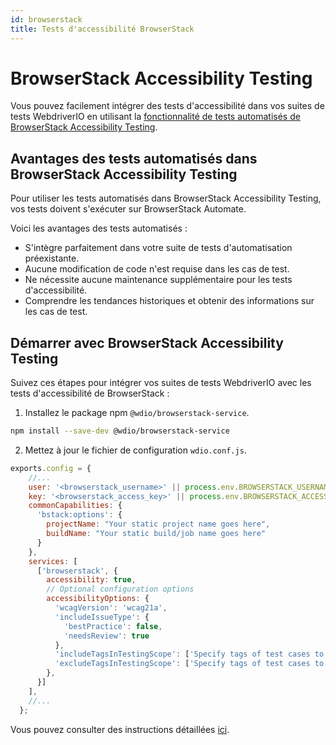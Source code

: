 ```yaml
---
id: browserstack
title: Tests d'accessibilité BrowserStack
---
```


# BrowserStack Accessibility Testing

Vous pouvez facilement intégrer des tests d'accessibilité dans vos suites de tests WebdriverIO en utilisant la [fonctionnalité de tests automatisés de BrowserStack Accessibility Testing](https://www.browserstack.com/docs/accessibility/automated-tests?utm_source=webdriverio&utm_medium=partnered&utm_campaign=documentation).

## Avantages des tests automatisés dans BrowserStack Accessibility Testing

Pour utiliser les tests automatisés dans BrowserStack Accessibility Testing, vos tests doivent s'exécuter sur BrowserStack Automate.

Voici les avantages des tests automatisés :

* S'intègre parfaitement dans votre suite de tests d'automatisation préexistante.
* Aucune modification de code n'est requise dans les cas de test.
* Ne nécessite aucune maintenance supplémentaire pour les tests d'accessibilité.
* Comprendre les tendances historiques et obtenir des informations sur les cas de test.

## Démarrer avec BrowserStack Accessibility Testing

Suivez ces étapes pour intégrer vos suites de tests WebdriverIO avec les tests d'accessibilité de BrowserStack :

1. Installez le package npm `@wdio/browserstack-service`.

```bash npm2yarn
npm install --save-dev @wdio/browserstack-service
```

2. Mettez à jour le fichier de configuration `wdio.conf.js`.

```javascript
exports.config = {
    //...
    user: '<browserstack_username>' || process.env.BROWSERSTACK_USERNAME,
    key: '<browserstack_access_key>' || process.env.BROWSERSTACK_ACCESS_KEY,
    commonCapabilities: {
      'bstack:options': {
        projectName: "Your static project name goes here",
        buildName: "Your static build/job name goes here"
      }
    },
    services: [
      ['browserstack', {
        accessibility: true,
        // Optional configuration options
        accessibilityOptions: {
          'wcagVersion': 'wcag21a',
          'includeIssueType': {
            'bestPractice': false,
            'needsReview': true
          },
          'includeTagsInTestingScope': ['Specify tags of test cases to be included'],
          'excludeTagsInTestingScope': ['Specify tags of test cases to be excluded']
        },
      }]
    ],
    //...
  };
```

Vous pouvez consulter des instructions détaillées [ici](https://www.browserstack.com/docs/accessibility/automated-tests/get-started/webdriverio?utm_source=webdriverio&utm_medium=partnered&utm_campaign=documentation).